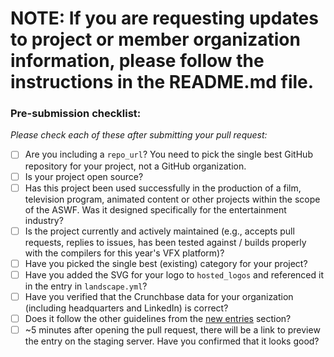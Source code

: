 # **NOTE: If you are requesting updates to project or member organization information, please follow the instructions in the README.md file.**

### Pre-submission checklist:

*Please check each of these after submitting your pull request:*

* [ ] Are you including a `repo_url`? You need to pick the single best GitHub repository for your project, not a GitHub organization.
* [ ] Is your project open source?
* [ ] Has this project been used successfully in the production of a film, television program, animated content or other projects within the scope of the ASWF. Was it designed specifically for the entertainment industry?
* [ ] Is the project currently and actively maintained (e.g., accepts pull requests, replies to issues, has been tested against / builds properly with the compilers for this year's VFX platform)?
* [ ] Have you picked the single best (existing) category for your project?
* [ ] Have you added the SVG for your logo to `hosted_logos` and referenced it in the entry in `landscape.yml`?
* [ ] Have you verified that the Crunchbase data for your organization (including headquarters and LinkedIn) is correct?
* [ ] Does it follow the other guidelines from the [new entries](https://github.com/AcademySoftwareFoundation/aswf-landscape#new-entries) section?
* [ ] ~5 minutes after opening the pull request, there will be a link to preview the entry on the staging server. Have you confirmed that it looks good?
